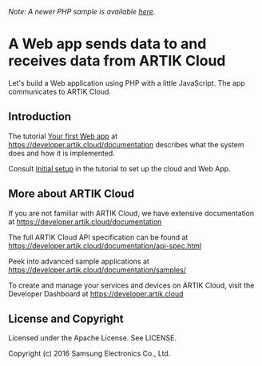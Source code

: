 *Note: A newer PHP sample is available [here](https://github.com/artikcloud/sample-webapp-php).*

# A Web app sends data to and receives data from ARTIK Cloud

Let's build a Web application using PHP with a little JavaScript. The app communicates to ARTIK Cloud.

Introduction
-------------

The tutorial [Your first Web app](https://developer.artik.cloud/documentation/tutorials/your-first-application.html) at https://developer.artik.cloud/documentation describes what the system does and how it is implemented.

Consult [Initial setup](https://developer.artik.cloud/documentation/tutorials/your-first-application.html#initial-setup) in the tutorial to set up the cloud and Web App.

More about ARTIK Cloud
---------------

If you are not familiar with ARTIK Cloud, we have extensive documentation at https://developer.artik.cloud/documentation

The full ARTIK Cloud API specification can be found at https://developer.artik.cloud/documentation/api-spec.html

Peek into advanced sample applications at https://developer.artik.cloud/documentation/samples/

To create and manage your services and devices on ARTIK Cloud, visit the Developer Dashboard at https://developer.artik.cloud

License and Copyright
---------------------

Licensed under the Apache License. See LICENSE.

Copyright (c) 2016 Samsung Electronics Co., Ltd.
